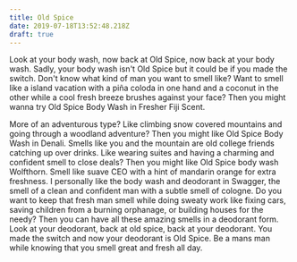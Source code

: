 ```yaml
---
title: Old Spice
date: 2019-07-18T13:52:48.218Z
draft: true
---
```

Look at your body wash, now back at Old Spice, now back at your body wash. Sadly, your body wash isn't Old Spice but it could be if you made the switch. Don't know what kind of man you want to smell like? Want to smell like a island vacation with a piña coloda in one hand and a coconut in the other while a cool fresh breeze brushes against your face? Then you might wanna try Old Spice Body Wash in Fresher Fiji Scent. 

More of an adventurous type? Like climbing snow covered mountains and going through a woodland adventure? Then you might like Old Spice Body Wash in Denali. Smells like you and the mountain are old college friends catching up over drinks. Like wearing suites and having a charming and confident smell to close deals? Then you might like Old Spice body wash Wolfthorn. Smell like suave CEO with a hint of mandarin orange for extra freshness. I personally like the body wash and deodorant in Swagger, the smell of a clean and confident man with a subtle smell of cologne. Do you want to keep that fresh man smell while doing sweaty work like fixing cars, saving children from a burning orphanage, or building houses for the needy? Then you can have all these amazing smells in a deodorant form. Look at your deodorant, back at old spice, back at your deodorant. You made the switch and now your deodorant is Old Spice. Be a mans man while knowing that you smell great and fresh all day.
